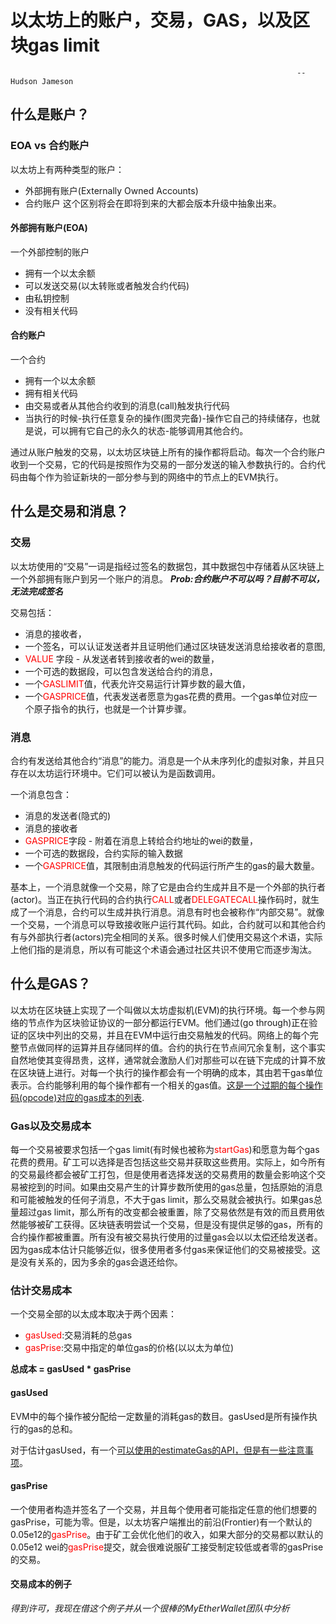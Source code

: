 # 以太坊上的账户，交易，GAS，以及区块gas limit   
                                                                    --Hudson Jameson
## 什么是账户？
### EOA vs 合约账户
以太坊上有两种类型的账户：
* 外部拥有账户(Externally Owned Accounts)
* 合约账户
这个区别将会在即将到来的大都会版本升级中抽象出来。
#### 外部拥有账户(EOA)
一个外部控制的账户
* 拥有一个以太余额
* 可以发送交易(以太转账或者触发合约代码)
* 由私钥控制
* 没有相关代码
#### 合约账户
一个合约
* 拥有一个以太余额
* 拥有相关代码
* 由交易或者从其他合约收到的消息(call)触发执行代码
* 当执行的时候-执行任意复杂的操作(图灵完备)-操作它自己的持续储存，也就是说，可以拥有它自己的永久的状态-能够调用其他合约。

通过从账户触发的交易，以太坊区块链上所有的操作都将启动。每次一个合约账户收到一个交易，它的代码是按照作为交易的一部分发送的输入参数执行的。合约代码由每个作为验证新块的一部分参与到的网络中的节点上的EVM执行。
## 什么是交易和消息？
### 交易
以太坊使用的“交易”一词是指经过签名的数据包，其中数据包中存储着从区块链上一个外部拥有账户到另一个账户的消息。  ***Prob:合约账户不可以吗？目前不可以，无法完成签名***

交易包括：
* 消息的接收者，
* 一个签名，可以认证发送者并且证明他们通过区块链发送消息给接收者的意图,
* <font color=red>VALUE</font> 字段 - 从发送者转到接收者的wei的数量，
* 一个可选的数据段，可以包含发送给合约的消息，
* 一个<font color=red>GASLIMIT</font>值，代表允许交易运行计算步数的最大值，
* 一个<font color=red>GASPRICE</font>值，代表发送者愿意为gas花费的费用。一个gas单位对应一个原子指令的执行，也就是一个计算步骤。
### 消息
合约有发送给其他合约“消息”的能力。消息是一个从未序列化的虚拟对象，并且只存在以太坊运行环境中。它们可以被认为是函数调用。

一个消息包含：
* 消息的发送者(隐式的)
* 消息的接收者
* <font color=red>GASPRICE</font>字段 - 附着在消息上转给合约地址的wei的数量，
* 一个可选的数据段，合约实际的输入数据
* 一个<font color=red>GASPRICE</font>值，其限制由消息触发的代码运行所产生的gas的最大数量。

基本上，一个消息就像一个交易，除了它是由合约生成并且不是一个外部的执行者(actor)。当正在执行代码的合约执行<font color=red>CALL</font>或者<font color=red>DELEGATECALL</font>操作码时，就生成了一个消息，合约可以生成并执行消息。消息有时也会被称作“内部交易”。就像一个交易，一个消息可以导致接收账户运行其代码。如此，合约就可以和其他合约有与外部执行者(actors)完全相同的关系。很多时候人们使用交易这个术语，实际上他们指的是消息，所以有可能这个术语会通过社区共识不使用它而逐步淘汰。
## 什么是GAS？
以太坊在区块链上实现了一个叫做以太坊虚拟机(EVM)的执行环境。每一个参与网络的节点作为区块验证协议的一部分都运行EVM。他们通过(go through)正在验证的区块中列出的交易，并且在EVM中运行由交易触发的代码。网络上的每个完整节点做同样的运算并且存储同样的值。合约的执行在节点间冗余复制，这个事实自然地使其变得昂贵，这样，通常就会激励人们对那些可以在链下完成的计算不放在区块链上进行。对每一个执行的操作都会有一个明确的成本，其由若干gas单位表示。合约能够利用的每个操作都有一个相关的gas值。[这是一个过期的每个操作码(opcode)对应的gas成本的列表](https://docs.google.com/spreadsheets/d/1m89CVujrQe5LAFJ8-YAUCcNK950dUzMQPMJBxRtGCqs/edit#gid=0).
### Gas以及交易成本
每一个交易被要求包括一个gas limit(有时候也被称为<font color=red>startGas</font>)和愿意为每个gas花费的费用。矿工可以选择是否包括这些交易并获取这些费用。实际上，如今所有的交易最终都会被矿工打包，但是使用者选择发送的交易费用的数量会影响这个交易被挖到的时间。如果由交易产生的计算步数所使用的gas总量，包括原始的消息和可能被触发的任何子消息，不大于gas limit，那么交易就会被执行。如果gas总量超过gas limit，那么所有的改变都会被重置，除了交易依然是有效的而且费用依然能够被矿工获得。区块链表明尝试一个交易，但是没有提供足够的gas，所有的合约操作都被重置。所有没有被交易执行使用的过量gas会以以太偿还给发送者。因为gas成本估计只能够近似，很多使用者多付gas来保证他们的交易被接受。这是没有关系的，因为多余的gas会退还给你。
### 估计交易成本
一个交易全部的以太成本取决于两个因素：
* <font color=red>gasUsed</font>:交易消耗的总gas
* <font color=red>gasPrise</font>:交易中指定的单位gas的价格(以以太为单位)

**总成本 = gasUsed * gasPrise**
#### gasUsed
EVM中的每个操作被分配给一定数量的消耗gas的数目。gasUsed是所有操作执行的gas的总和。

对于估计gasUsed，有一个[可以使用的estimateGas的API，但是有一些注意事项](http://ethereum.stackexchange.com/q/266/)。
#### gasPrise
一个使用者构造并签名了一个交易，并且每个使用者可能指定任意的他们想要的gasPrise，可能为零。但是，以太坊客户端推出的前沿(Frontier)有一个默认的0.05e12的<font color=red>gasPrise</font>。由于矿工会优化他们的收入，如果大部分的交易都以默认的0.05e12 wei的<font color=red>gasPrise</font>提交，就会很难说服矿工接受制定较低或者零的gasPrise的交易。
#### 交易成本的例子
*得到许可，我现在借这个例子并从一个很棒的MyEtherWallet团队中分析*
